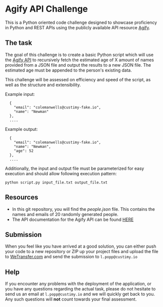 # Agify API Challenge

This is a Python oriented code challenge designed to showcase 
proficiency in Python and REST APIs using the publicly available API resource [Agify](https://agify.io/). 



## The task
The goal of this challenge is to create a basic Python script which will use the [Agify API](https://agify.io/) to 
recursively fetch the estimated age of X amount of names provided from a JSON file and output the results to a 
new JSON file. The estimated age must be appended to the person's existing data.


This challenge will be assessed on efficiency and speed of the script, as well as the structure and extensibility.

Example input:
```
  {
    "email": "colemanwells@custimy-fake.io",
    "name": "Newman"
  },
  ....
```

Example output:
```
  {
    "email": "colemanwells@custimy-fake.io",
    "name": "Newman",
    "age": 52
  },
  ....
```

Additionally, the input and output file must be parameterized for easy execution
and should allow following execution pattern:
```
python script.py input_file.txt output_file.txt
```


## Resources

- In this git repository, you will find the *people.json* file. 
This contains the names and emails of 20 randomly generated people.
- The API documentation for the Agify API can be found [HERE](https://agify.io/)

## Submission
When you feel like you have arrived at a good solution, you can either push your code to a new repository or
ZIP up your project files and upload the file to [WeTransfer.com](https://wetransfer.com/) and 
send the submission to ```l.popp@custimy.io```

## Help
If you encounter any problems with the deployment of the application, or you have any questions regarding the actual task, 
please do not hesitate to send us an email at ```l.popp@custimy.io``` and we will quickly get back to you. 
Any such questions will **not** count towards your final assessment.
